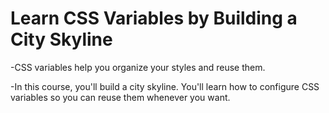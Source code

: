 # Learn CSS Variables by Building a City Skyline

-CSS variables help you organize your styles and reuse them.

-In this course, you'll build a city skyline. You'll learn how to configure CSS variables so you can reuse them whenever you want.
